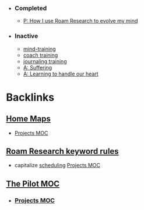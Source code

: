 - ### Completed
    - [P: How I use Roam Research to evolve my mind](<P: How I use Roam Research to evolve my mind.md>)
- ### Inactive
    - [mind-training](<mind-training.md>)
    - [coach training](<coach training.md>)
    - [journaling training](<journaling training.md>)
    - [A: Suffering](<A: Suffering.md>)
    - [A: Learning to handle our heart](<A: Learning to handle our heart.md>)

# Backlinks
## [Home Maps](<Home Maps.md>)
- [Projects MOC](<Projects MOC.md>)

## [Roam Research keyword rules](<Roam Research keyword rules.md>)
- capitalize [scheduling](<scheduling.md>) [Projects MOC](<Projects MOC.md>)

## [The Pilot MOC](<The Pilot MOC.md>)
- ### [Projects MOC](<Projects MOC.md>)

